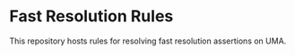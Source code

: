 # Fast Resolution Rules

This repository hosts rules for resolving fast resolution assertions on UMA.

